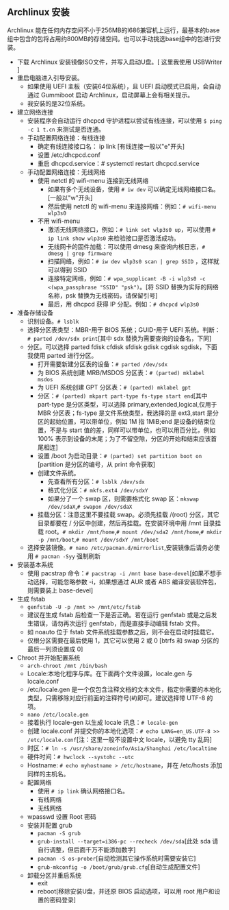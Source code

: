 ## Archlinux 安装

Archlinux 能在任何内存空间不小于256MB的I686兼容机上运行，最基本的base组中包含的包将占用约800MB的存储空间。也可以手动挑选base组中的包进行安装。

+   下载 Archlinux 安装镜像ISO文件，并写入启动U盘。[ 这里我使用 USBWriter ]
+   重启电脑进入引导安装。
    -   如果使用 UEFI 主板（安装64位系统），且 UEFI 启动模式已启用，会自动通过 Gummiboot 启动 Archlinux，启动屏幕上会有相关提示。
    -   我安装的是32位系统。
+   建立网络连接
    -   安装程序会自动运行 dhcpcd 守护进程以尝试有线连接，可以使用 `$ ping -c 1 t.cn` 来测试是否连通。
    -   手动配置网络连接：有线连接
        +   确定有线连接接口名： ip link [有线连接一般以"e"开头]
        +   设置 /etc/dhcpcd.conf
        +   重启 dhcpcd.service：# systemctl restart dhcpcd.service
    -   手动配置网络连接：无线网络
        +   使用 netctl 的 wifi-menu 连接到无线网络
            -   如果有多个无线设备，使用 `# iw dev` 可以确定无线网络接口名。[一般以"w"开头]
            -   然后使用 netctl 的 wifi-menu 来连接网络：例如：`# wifi-menu wlp3s0`
        +   不用 wifi-menu
            -   激活无线网络接口，例如：`# link set wlp3s0 up`，可以使用 `# ip link show wlp3s0` 来检验接口是否激活成功。
            -   无线网卡的固件加载：可以使用 dmesg 来查询内核日志，`# dmesg | grep firmware`
            -   扫描网络，例如：`# iw dev wlp3s0 scan | grep SSID` ，这样就可以得到 SSID
            -   连接特定网络，例如：`# wpa_supplicant -B -i wlp3s0 -c <(wpa_passphrase "SSID" "psk")`。[将 SSID 替换为实际的网络名称，psk 替换为无线密码，请保留引号]
            -   最后，用 dhcpcd 获得 IP 分配。例如：`# dhcpcd wlp3s0`
+   准备存储设备
    -   识别设备。`# lsblk`
    -   选择分区表类型：MBR-用于 BIOS 系统；GUID-用于 UEFI 系统。判断：`# parted /dev/sdx print`[其中 sdx 替换为需要查询的设备名，下同]
    -   分区。可以选择 parted fdisk cfdisk sfdisk gdisk cgdisk sgdisk，下面我使用 parted 进行分区。
        +   打开需要新建分区表的设备：`# parted /dev/sdx`
        +   为 BIOS 系统创建 MRB/MSDOS 分区表：`# (parted) mklabel msdos`
        +   为 UEFI 系统创建 GPT 分区表：`# (parted) mklabel gpt`
        +   分区：`# (parted) mkpart part-type fs-type start end`[其中 part-type 是分区类型，可以选择 primary,extended,logical,仅用于 MBR 分区表；fs-type 是文件系统类型，我选择的是 ext3,start 是分区的起始位置，可以带单位，例如 1M 指 1MiB;end 是设备的结束位置，不是与 start 值的差，同样可以带单位，也可以用百分比，例如 100% 表示到设备的末尾；为了不留空隙，分区的开始和结束应该首尾相连]
        +   设置 /boot 为启动目录：`# (parted) set partition boot on` [partition 是分区的编号，从 print 命令获取]
        +   创建文件系统。
            -   先查看所有分区：`# lsblk /dev/sdx`
            -   格式化分区：`# mkfs.ext4 /dev/sdxY`
            -   如果分了一个 swap 区，则需要格式化 swap 区：`mkswap /dev/sdaX`,`# swapon /dev/sdaX`
        +   挂载分区：注意这里不要挂载 swap。必须先挂载 /(root) 分区，其它目录都要在 / 分区中创建，然后再挂载。在安装环境中用 /mnt 目录挂载 root。`# mkdir /mnt/home`,`# mount /dev/sda2 /mnt/home`,`# mkdir -p /mnt/boot`,`# mount /dev/sdxY /mnt/boot`
    -   选择安装镜像。`# nano /etc/pacman.d/mirrorlist`,安装镜像后请务必使用 `# pacman -Syy` 强制刷新
+   安装基本系统
    -   使用 pacstrap 命令：`# pacstrap -i /mnt base base-devel`[如果不想手动选择，可能忽略参数 -i，如果想通过 AUR 或者 ABS 编译安装软件包，则需要装上 base-devel]
+   生成 fstab
    -   `genfstab -U -p /mnt >> /mnt/etc/fstab`
    -   建议在生成 fstab 后检查一下是否正确。若在运行 genfstab 或是之后发生错误，请勿再次运行 genfstab，而是直接手动编辑 fstab 文件。
    -   如 noauto 位于 fstab 文件系统挂载参数之后，则不会在启动时挂载它。
    -   仅根分区需要在最后使用 1，其它可以使用 2 或 0 [btrfs 和 swap 分区的最后一列须设置成 0]
+   Chroot 并开始配置系统
    -   `arch-chroot /mnt /bin/bash`
    -   Locale:本地化程序与库。在下面两个文件设置，locale.gen 与 locale.conf
    -   /etc/locale.gen 是一个仅包含注释文档的文本文件，指定你需要的本地化类型，只需移除对应行前面的注释符号(#)即可。建议选择带 UTF-8 的项。
    -   `nano /etc/locale.gen`
    -   接着执行 locale-gen 以生成 locale 讯息：`# locale-gen`
    -   创建 locale.conf 并提交你的本地化选项：`# echo LANG=en_US.UTF-8 >> /etc/locale.conf`[注：这里一般不设置中文 locale，以避免 tty 乱码]
    -   时区：`# ln -s /usr/share/zoneinfo/Asia/Shanghai /etc/localtime`
    -   硬件时间：`# hwclock --systohc --utc`
    -   Hostname: `# echo myhostname > /etc/hostname`，并在 /etc/hosts 添加同样的主机名。
    -   配置网络
        +   使用 `# ip link` 确认网络接口名。
        +   有线网络
        +   无线网络
    -   wpasswd 设置 Root 密码
    -   安装并配置 grub
        +   `pacman -S grub`
        +   `grub-install --target=i386-pc --recheck /dev/sda`[此处 sda 请自行调整，但后面千万不能添加数字]
        +   `pacman -S os-prober`[自动检测其它操作系统时需要安装它]
        +   `grub-mkconfig -o /boot/grub/grub.cfg`[自动生成配置文件]
    -   卸载分区并重启系统
        +   exit
        +   reboot[移除安装U盘，并还原 BIOS 启动选项，可以用 root 用户和设置的密码登录]
